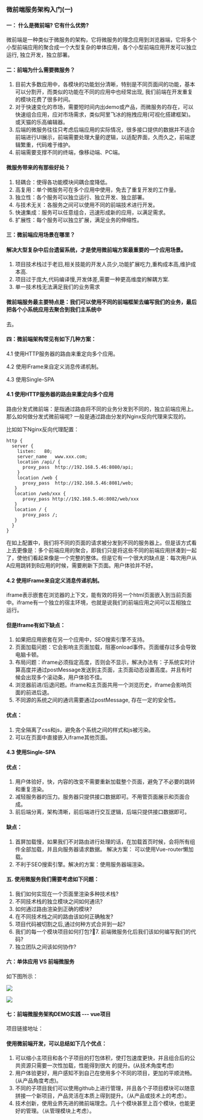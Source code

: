 
### 微前端服务架构入门(一)

#### 一： 什么是微前端? 它有什么优势?

  微前端是一种类似于微服务的架构，它将微服务的理念应用到浏览器端，它将多个小型前端应用的聚合成一个大型复杂的单体应用，各个小型前端应用开发可以独立运行, 独立开发，独立部署。

#### 二：前端为什么需要微服务？

  1. 目前大多数应用中，各模块的功能划分清晰，特别是不同页面间的功能，基本可以分割开，而类似的功能在不同的应用中也经常出现, 我们前端在开发重复的模块花费了很多时间。
  2. 对于快速变化的市场，需要短时间内出demo或产品，而微服务的存在，可以快速组合应用，应对市场需求，类似阿里飞冰的拖拽应用(可视化搭建框架)。或天猫的乐高编辑器。
  3. 后端的微服务往往只考虑后端应用的实际情况，很多接口提供的数据并不适合前端进行UI展示，前端需要处理大量的逻辑，以适配界面，久而久之，前端逻辑繁重，代码难于维护。
  4. 前端需要支撑不同的终端，像移动端、PC端。

#### 微服务带来的有那些好处？

1. 轻耦合：使得各功能模块间耦合度降低。
2. 高复用：单个微服务可在多个应用中使用，免去了重复开发的工作量。
3. 独立性：各个服务可以独立运行、独立开发、独立部署。
4. 与技术无关：各服务之间可以使用不同的前端技术进行开发。
5. 快速集成：服务可以任意组合，迅速形成新的应用，以满足需求。
6. 扩展性：每个服务可以独立扩展，满足业务的伸缩性。

#### 三：微前端应用场景在哪里？

#### 解决大型复杂中后台遗留系统，才是使用微前端方案最重要的一个应用场景。

1. 项目技术栈过于老旧,相关技能的开发人员少,功能扩展吃力,重构成本高,维护成本高.
2. 项目过于庞大,代码编译慢,开发体差,需要一种更高维度的解耦方案.
3. 单一技术栈无法满足我们的业务需求

#### 微前端服务最主要特点是：我们可以使用不同的前端框架去编写我们的业务，最后把各个小系统应用去聚合到我们主系统中
去。

#### 四：微前端架构常见有如下几种方案：

4.1  使用HTTP服务器的路由来重定向多个应用。

4.2  使用IFrame来自定义消息传递机制。

4.3  使用Single-SPA

#### 4.1 使用HTTP服务器的路由来重定向多个应用

  路由分发式微前端：是指通过路由将不同的业务分发到不同的，独立前端应用上。
  那么如何做分发式微前端呢? 一般是通过路由分发的Nginx反向代理来实现的。

比如如下Nginx反向代理配置：
```
http {
  server {
    listen:   80;
    server_name   www.xxx.com;
    location /api/ {
      proxy_pass  http://192.168.5.46:8080/api;
    }
    location /web {
      proxy_pass  http://192.168.5.46:8081/web;
   }
   location /web/xxx {
      proxy_pass http://192.168.5.46:8082/web/xxx
   }
   location / {
      proxy_pass /;
   }
  }
}
```
在如上配置中，我们将不同的页面的请求被分发到不同的服务器上。但是该方式看上去更像是：多个前端应用的聚合，即我们只是将这些不同的前端应用拼凑到一起了，使他们看起来像是一个完整的整体。但是它有一个很大的缺点是：每次用户从A应用跳转到B应用的时候，需要刷新下页面。用户体验并不好。

#### 4.2  使用IFrame来自定义消息传递机制。

iframe表示嵌套在浏览器的上下文，能有效的将另一个html页面嵌入到当前页面中。iframe有一个独立的宿主环境，也就是说我们的前端应用之间可以互相独立运行。

#### 但是Iframe有如下缺点：

1. 如果把应用嵌套在另一个应用中，SEO搜索引擎不支持。
2. 页面加载问题：它会影响主页面加载，阻塞onload事件。页面缓存过多会导致电脑卡顿。
3. 布局问题：iframe必须指定高度，否则会不显示，解决办法有：子系统实时计算高度并通过postMessage发送到主页面，主页面动态设置高度。并且有时候会出现多个滚动条，用户体验不佳。
4. 浏览器前进/后退问题。iframe和主页面共用一个浏览历史，iframe会影响页面的前进后退。
5. 不同源的系统之间的通讯需要通过postMessage, 存在一定的安全性。

#### 优点：

1. 完全隔离了css和js，避免各个系统之间的样式和js被污染。
2. 可以在页面中直接嵌入iframe其他页面。

#### 4.3  使用Single-SPA

#### 优点：

1. 用户体验好，快，内容的改变不需要重新加载整个页面，避免了不必要的跳转和重复渲染。
2. 减轻服务器的压力。服务器只提供接口数据即可。不用管页面展示和页面合成。
3. 前后端分离，架构清晰，前后端进行交互逻辑，后端只提供接口数据即可。

#### 缺点：

1. 首屏加载慢，如果我们不对路由进行处理的话，在加载首页时候，会将所有组件全部加载，并且向服务器请求数据。
解决方案： 可以使用Vue-router懒加载。
2. 不利于SEO搜索引擎。解决的方案：使用服务器端渲染。

#### 五. 使用微服务我们需要考虑如下问题：

1. 我们如何实现在一个页面里渲染多种技术栈?
2. 不同技术栈的独立模块之间如何通讯?
3. 如何通过路由渲染到正确的模块?
4. 在不同技术栈之间的路由该如何正确触发?
5. 项目代码被切割之后,通过何种方式合并到一起?
6. 我们的每一个模块项目如何打包?7. 前端微服务化后我们该如何编写我们的代码?
8. 独立团队之间该如何协作?

#### 六：单体应用   VS  前端微服务

如下图所示：

<img src="https://github.com/tugenhua0707/micro-front-end/tree/master/vue-micro-front-end/images/1.png"> <br />

<img src="https://github.com/tugenhua0707/micro-front-end/tree/master/vue-micro-front-end/images/2.png"> <br />

#### 七：前端微服务架构DEMO实践 --- vue项目

项目链接地址：

#### 使用微前端开发，可以总结如下几个优点：

1. 可以缩小主项目和各个子项目的打包体积，使打包速度更快，并且组合后的公共资源只需要一次性加载，性能得到很大
的提升。(从技术角度考虑)
2. 用户体验更好，用户感知不到自己在使用多个不同的项目，更加的平顺流畅。(从产品角度考虑)。
3. 不同的子项目我们可以使用github上进行管理，并且各个子项目模块可以随意拼接一个新项目，产品灵活在本质上得到提升。（从产品或技术上的考虑）。
4. 技术创新，使用业界先进的微前端理念。几十个模块甚至上百个模块，也能更好的管理。（从管理模块上考虑）。







